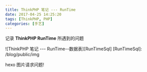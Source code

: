```yaml
---
title: ThinkPHP 笔记 --- RunTime
date: 2017-04-25 14:25:20
tags: [ThinkPHP, PHP]
categories: [手艺]
---
```

记录 **ThinkPHP RunTime** 所遇到的问题
<!--more-->

![ThinkPHP 笔记 --- RunTime--数据表][RunTimeSql]
[RunTimeSql]: /blog/public/img


hexo 图片请求问题!